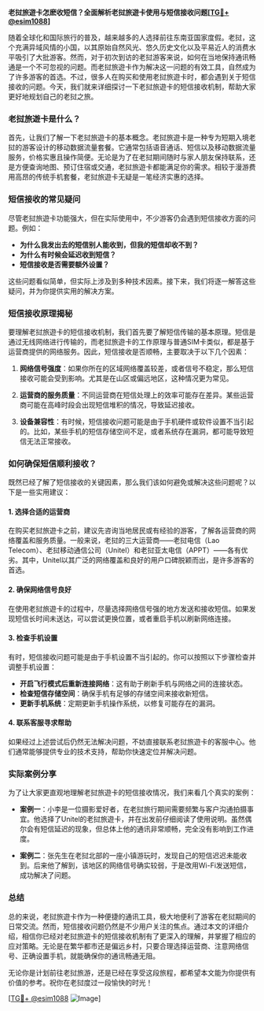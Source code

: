 **老挝旅遊卡怎麽收短信？全面解析老挝旅遊卡使用与短信接收问题[[TG💪+ @esim1088](https://t.me/s/esim1088)]**

随着全球化和国际旅行的普及，越来越多的人选择前往东南亚国家度假。老挝，这个充满异域风情的小国，以其原始自然风光、悠久历史文化以及平易近人的消费水平吸引了大批游客。然而，对于初次到访的老挝游客来说，如何在当地保持通讯畅通是一个不可忽视的问题。而老挝旅遊卡作为解决这一问题的有效工具，自然成为了许多游客的首选。不过，很多人在购买和使用老挝旅遊卡时，都会遇到关于短信接收的问题。今天，我们就来详细探讨一下老挝旅遊卡的短信接收机制，帮助大家更好地规划自己的老挝之旅。

### 老挝旅遊卡是什么？

首先，让我们了解一下老挝旅遊卡的基本概念。老挝旅遊卡是一种专为短期入境老挝的游客设计的移动数据流量套餐。它通常包括语音通话、短信以及移动数据流量服务，价格实惠且操作简便。无论是为了在老挝期间随时与家人朋友保持联系，还是方便查询地图、预订住宿或交通，老挝旅遊卡都能满足你的需求。相较于漫游费用高昂的传统手机套餐，老挝旅遊卡无疑是一笔经济实惠的选择。

### 短信接收的常见疑问

尽管老挝旅遊卡功能强大，但在实际使用中，不少游客仍会遇到短信接收方面的问题。例如：

- **为什么我发出去的短信别人能收到，但我的短信却收不到？**
- **为什么有时候会延迟收到短信？**
- **短信接收是否需要额外设置？**

这些问题看似简单，但实际上涉及到多种技术因素。接下来，我们将逐一解答这些疑问，并为你提供实用的解决方案。

### 短信接收原理揭秘

要理解老挝旅遊卡的短信接收机制，我们首先要了解短信传输的基本原理。短信是通过无线网络进行传输的，而老挝旅遊卡的工作原理与普通SIM卡类似，都是基于运营商提供的网络服务。因此，短信接收是否顺畅，主要取决于以下几个因素：

1. **网络信号强度**：如果你所在的区域网络覆盖较差，或者信号不稳定，那么短信接收可能会受到影响。尤其是在山区或偏远地区，这种情况更为常见。
   
2. **运营商的服务质量**：不同运营商在短信处理上的效率可能存在差异。某些运营商可能在高峰时段会出现短信堆积的情况，导致延迟接收。

3. **设备兼容性**：有时候，短信接收问题可能是由于手机硬件或软件设置不当引起的。比如，某些手机的短信存储空间不足，或者系统存在漏洞，都可能导致短信无法正常接收。

### 如何确保短信顺利接收？

既然已经了解了短信接收的关键因素，那么我们该如何避免或解决这些问题呢？以下是一些实用建议：

#### 1. 选择合适的运营商

在购买老挝旅遊卡之前，建议先咨询当地居民或有经验的游客，了解各运营商的网络覆盖和服务质量。一般来说，老挝的三大运营商——老挝电信（Lao Telecom）、老挝移动通信公司（Unitel）和老挝亚太电信（APPT）——各有优劣。其中，Unitel以其广泛的网络覆盖和良好的用户口碑脱颖而出，是许多游客的首选。

#### 2. 确保网络信号良好

在使用老挝旅遊卡的过程中，尽量选择网络信号强的地方发送和接收短信。如果发现短信长时间未送达，可以尝试更换位置，或者重启手机以刷新网络连接。

#### 3. 检查手机设置

有时，短信接收问题可能是由于手机设置不当引起的。你可以按照以下步骤检查并调整手机设置：

- **开启飞行模式后重新连接网络**：这有助于刷新手机与网络之间的连接状态。
- **检查短信存储空间**：确保手机有足够的存储空间来接收新短信。
- **更新手机系统**：定期更新手机操作系统，以修复可能存在的漏洞。

#### 4. 联系客服寻求帮助

如果经过上述尝试后仍然无法解决问题，不妨直接联系老挝旅遊卡的客服中心。他们通常能够提供专业的技术支持，帮助你快速定位并解决问题。

### 实际案例分享

为了让大家更直观地理解老挝旅遊卡的短信接收情况，我们来看几个真实的案例：

- **案例一**：小李是一位摄影爱好者，在老挝旅行期间需要频繁与客户沟通拍摄事宜。他选择了Unitel的老挝旅遊卡，并在出发前仔细阅读了使用说明。虽然偶尔会有短信延迟的现象，但总体上他的通讯非常顺畅，完全没有影响到工作进度。

- **案例二**：张先生在老挝北部的一座小镇游玩时，发现自己的短信迟迟未能收到。后来他了解到，该地区的网络信号确实较弱，于是改用Wi-Fi发送短信，成功解决了问题。

### 总结

总的来说，老挝旅遊卡作为一种便捷的通讯工具，极大地便利了游客在老挝期间的日常交流。然而，短信接收问题仍然是不少用户关注的焦点。通过本文的详细介绍，相信你已经对老挝旅遊卡的短信接收机制有了更深入的理解，并掌握了相应的应对策略。无论是在繁华都市还是偏远乡村，只要合理选择运营商、注意网络信号、正确设置手机，就能确保你的通讯畅通无阻。

无论你是计划前往老挝旅游，还是已经在享受这段旅程，都希望本文能为你提供有价值的参考。祝你在老挝度过一段愉快的时光！

[[TG💪+ @esim1088](https://t.me/s/esim1088) ![Image](https://i.postimg.cc/4NQfJmqS/Snipaste-2025-05-13-00-14-12.png)]